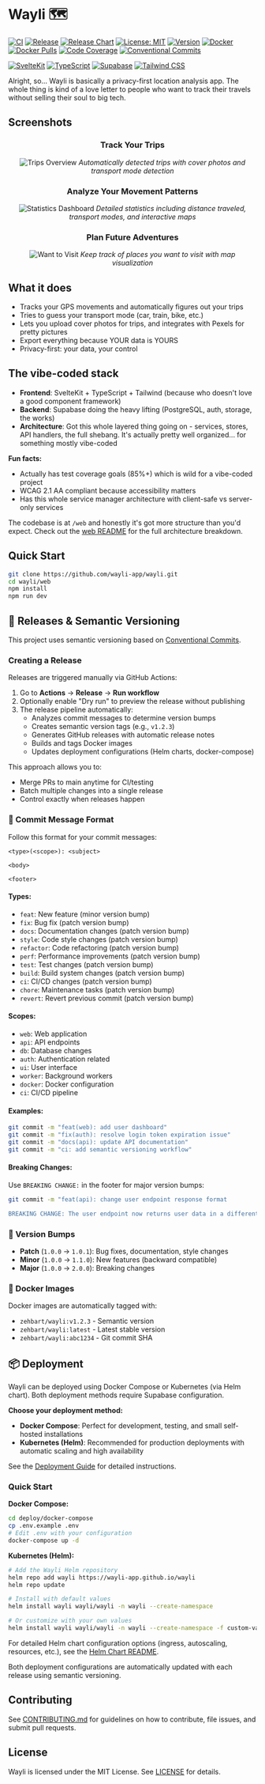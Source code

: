 # Wayli 🗺️

[![CI](https://github.com/wayli-app/wayli/actions/workflows/ci.yml/badge.svg)](https://github.com/wayli-app/wayli/actions/workflows/ci.yml)
[![Release](https://github.com/wayli-app/wayli/actions/workflows/release.yml/badge.svg)](https://github.com/wayli-app/wayli/actions/workflows/release.yml)
[![Release Chart](https://github.com/wayli-app/wayli/actions/workflows/release-chart.yml/badge.svg)](https://github.com/wayli-app/wayli/actions/workflows/release-chart.yml)
[![License: MIT](https://img.shields.io/badge/License-MIT-yellow.svg)](https://opensource.org/licenses/MIT)
[![Version](https://img.shields.io/github/v/release/wayli-app/wayli)](https://github.com/wayli-app/wayli/releases)
[![Docker](https://img.shields.io/docker/v/zehbart/wayli?label=docker&sort=semver)](https://hub.docker.com/r/zehbart/wayli)
[![Docker Pulls](https://img.shields.io/docker/pulls/zehbart/wayli)](https://hub.docker.com/r/zehbart/wayli)
[![Code Coverage](https://img.shields.io/badge/coverage-85%25-brightgreen)](web/README.md)
[![Conventional Commits](https://img.shields.io/badge/Conventional%20Commits-1.0.0-yellow.svg)](https://conventionalcommits.org)

[![SvelteKit](https://img.shields.io/badge/SvelteKit-FF3E00?logo=svelte&logoColor=white)](https://kit.svelte.dev/)
[![TypeScript](https://img.shields.io/badge/TypeScript-3178C6?logo=typescript&logoColor=white)](https://www.typescriptlang.org/)
[![Supabase](https://img.shields.io/badge/Supabase-3ECF8E?logo=supabase&logoColor=white)](https://supabase.com/)
[![Tailwind CSS](https://img.shields.io/badge/Tailwind%20CSS-06B6D4?logo=tailwindcss&logoColor=white)](https://tailwindcss.com/)

Alright, so... Wayli is basically a privacy-first location analysis app. The whole thing is kind of a love letter to people who want to track their travels without selling their soul to big tech.

## Screenshots

<div align="center">

### Track Your Trips
![Trips Overview](docs/images/screenshot-trips.jpg)
*Automatically detected trips with cover photos and transport mode detection*

### Analyze Your Movement Patterns
![Statistics Dashboard](docs/images/screenshot-statistics.jpg)
*Detailed statistics including distance traveled, transport modes, and interactive maps*

### Plan Future Adventures
![Want to Visit](docs/images/screenshot-want-to-visit.jpg)
*Keep track of places you want to visit with map visualization*

</div>

## What it does

- Tracks your GPS movements and automatically figures out your trips
- Tries to guess your transport mode (car, train, bike, etc.)
- Lets you upload cover photos for trips, and integrates with Pexels for pretty pictures
- Export everything because YOUR data is YOURS
- Privacy-first: your data, your control

## The vibe-coded stack

- **Frontend**: SvelteKit + TypeScript + Tailwind (because who doesn't love a good component framework)
- **Backend**: Supabase doing the heavy lifting (PostgreSQL, auth, storage, the works)
- **Architecture**: Got this whole layered thing going on - services, stores, API handlers, the full shebang. It's actually pretty well organized... for something mostly vibe-coded

**Fun facts:**
- Actually has test coverage goals (85%+) which is wild for a vibe-coded project
- WCAG 2.1 AA compliant because accessibility matters
- Has this whole service manager architecture with client-safe vs server-only services

The codebase is at `/web` and honestly it's got more structure than you'd expect. Check out the [web README](web/README.md) for the full architecture breakdown.

## Quick Start
```bash
git clone https://github.com/wayli-app/wayli.git
cd wayli/web
npm install
npm run dev
```

## 🚀 Releases & Semantic Versioning

This project uses semantic versioning based on [Conventional Commits](https://www.conventionalcommits.org/).

### Creating a Release

Releases are triggered manually via GitHub Actions:

1. Go to **Actions** → **Release** → **Run workflow**
2. Optionally enable "Dry run" to preview the release without publishing
3. The release pipeline automatically:
   - Analyzes commit messages to determine version bumps
   - Creates semantic version tags (e.g., `v1.2.3`)
   - Generates GitHub releases with automatic release notes
   - Builds and tags Docker images
   - Updates deployment configurations (Helm charts, docker-compose)

This approach allows you to:
- Merge PRs to main anytime for CI/testing
- Batch multiple changes into a single release
- Control exactly when releases happen

### 📝 Commit Message Format

Follow this format for your commit messages:

```
<type>(<scope>): <subject>

<body>

<footer>
```

#### Types:
- `feat`: New feature (minor version bump)
- `fix`: Bug fix (patch version bump)
- `docs`: Documentation changes (patch version bump)
- `style`: Code style changes (patch version bump)
- `refactor`: Code refactoring (patch version bump)
- `perf`: Performance improvements (patch version bump)
- `test`: Test changes (patch version bump)
- `build`: Build system changes (patch version bump)
- `ci`: CI/CD changes (patch version bump)
- `chore`: Maintenance tasks (patch version bump)
- `revert`: Revert previous commit (patch version bump)

#### Scopes:
- `web`: Web application
- `api`: API endpoints
- `db`: Database changes
- `auth`: Authentication related
- `ui`: User interface
- `worker`: Background workers
- `docker`: Docker configuration
- `ci`: CI/CD pipeline

#### Examples:
```bash
git commit -m "feat(web): add user dashboard"
git commit -m "fix(auth): resolve login token expiration issue"
git commit -m "docs(api): update API documentation"
git commit -m "ci: add semantic versioning workflow"
```

#### Breaking Changes:
Use `BREAKING CHANGE:` in the footer for major version bumps:
```bash
git commit -m "feat(api): change user endpoint response format

BREAKING CHANGE: The user endpoint now returns user data in a different format."
```

### 🔄 Version Bumps

- **Patch** (`1.0.0` → `1.0.1`): Bug fixes, documentation, style changes
- **Minor** (`1.0.0` → `1.1.0`): New features (backward compatible)
- **Major** (`1.0.0` → `2.0.0`): Breaking changes

### 🐳 Docker Images

Docker images are automatically tagged with:
- `zehbart/wayli:v1.2.3` - Semantic version
- `zehbart/wayli:latest` - Latest stable version
- `zehbart/wayli:abc1234` - Git commit SHA

## 📦 Deployment

Wayli can be deployed using Docker Compose or Kubernetes (via Helm chart). Both deployment methods require Supabase configuration.

**Choose your deployment method:**
- **Docker Compose**: Perfect for development, testing, and small self-hosted installations
- **Kubernetes (Helm)**: Recommended for production deployments with automatic scaling and high availability

See the [Deployment Guide](deploy/README.md) for detailed instructions.

### Quick Start

**Docker Compose:**
```bash
cd deploy/docker-compose
cp .env.example .env
# Edit .env with your configuration
docker-compose up -d
```

**Kubernetes (Helm):**
```bash
# Add the Wayli Helm repository
helm repo add wayli https://wayli-app.github.io/wayli
helm repo update

# Install with default values
helm install wayli wayli/wayli -n wayli --create-namespace

# Or customize with your own values
helm install wayli wayli/wayli -n wayli --create-namespace -f custom-values.yaml
```

For detailed Helm chart configuration options (ingress, autoscaling, resources, etc.), see the [Helm Chart README](charts/wayli/README.md).

Both deployment configurations are automatically updated with each release using semantic versioning.

## Contributing
See [CONTRIBUTING.md](CONTRIBUTING.md) for guidelines on how to contribute, file issues, and submit pull requests.

## License
Wayli is licensed under the MIT License. See [LICENSE](LICENSE) for details.
